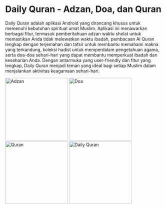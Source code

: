 # Daily Quran - Adzan, Doa, dan Quran
Daily Quran adalah aplikasi Android yang dirancang khusus untuk memenuhi kebutuhan spiritual umat Muslim. Aplikasi ini menawarkan berbagai fitur, termasuk pemberitahuan adzan waktu sholat untuk memastikan Anda tidak melewatkan waktu ibadah, pembacaan Al Quran lengkap dengan terjemahan dan tafsir untuk membantu memahami makna yang terkandung, koleksi hadist untuk memperdalam pengetahuan agama, serta doa-doa sehari-hari yang dapat membantu memperkuat ibadah dan keseharian Anda. Dengan antarmuka yang user-friendly dan fitur yang lengkap, Daily Quran menjadi teman yang ideal bagi setiap Muslim dalam menjalankan aktivitas keagamaan sehari-hari.


<img src="https://github.com/user-attachments/assets/8ea38341-1cbf-49ae-aaf8-732a0f185cca" alt="Adzan" width="200" />

<img src="https://github.com/user-attachments/assets/b15a068e-804d-4a14-bc74-52eb7ae58df8" alt="Doa" width="200" />

<img src="https://github.com/user-attachments/assets/bc76db93-33c4-4708-b510-15f1933833b5" alt="Quran" width="200" />

<img src="https://github.com/user-attachments/assets/c34881f8-1cca-4601-bf40-96045b7850cf" alt="Daily Quran" width="200" />
